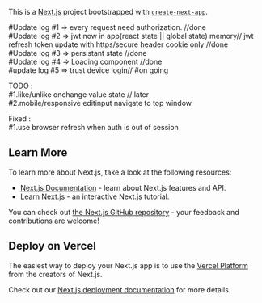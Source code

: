 This is a [Next.js](https://nextjs.org/) project bootstrapped with [`create-next-app`](https://github.com/vercel/next.js/tree/canary/packages/create-next-app).

#Update log #1 => every request need authorization. //done             
#Update log #2 => jwt now in app(react state || global state) memory// jwt refresh token update with https/secure header cookie only //done    
#Update log #3 => persistant state //done           
#Update log #4 => Loading component //done                
#update log #5 => trust device login// #on going

TODO :        
#1.like/unlike onchange value state // later             
#2.mobile/responsive editinput navigate to top window 

Fixed :         
#1.use browser refresh when auth is out of session
 
 
## Learn More

To learn more about Next.js, take a look at the following resources:

- [Next.js Documentation](https://nextjs.org/docs) - learn about Next.js features and API.
- [Learn Next.js](https://nextjs.org/learn) - an interactive Next.js tutorial.

You can check out [the Next.js GitHub repository](https://github.com/vercel/next.js/) - your feedback and contributions are welcome!

## Deploy on Vercel

The easiest way to deploy your Next.js app is to use the [Vercel Platform](https://vercel.com/new?utm_medium=default-template&filter=next.js&utm_source=create-next-app&utm_campaign=create-next-app-readme) from the creators of Next.js.

Check out our [Next.js deployment documentation](https://nextjs.org/docs/deployment) for more details.
